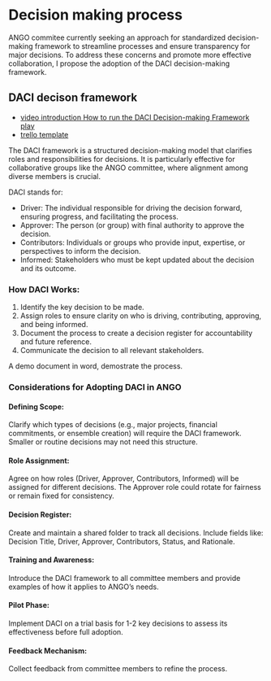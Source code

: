 # Decision making process

ANGO commitee currently seeking an approach for standardized decision-making framework to streamline processes and ensure transparency for major decisions.
To address these concerns and promote more effective collaboration, I propose the adoption of the DACI decision-making framework.

## DACI decison framework

- [video introduction How to run the DACI Decision-making Framework play](https://youtu.be/63GcgUha0Vs)
- [trello template](https://trello.com/b/6FT8JFEr/daci-decision-making)

The DACI framework is a structured decision-making model that clarifies roles and responsibilities for decisions. It is particularly effective for collaborative groups like the ANGO committee, where alignment among diverse members is crucial.

DACI stands for:

- Driver: The individual responsible for driving the decision forward, ensuring progress, and facilitating the process.
- Approver: The person (or group) with final authority to approve the decision.
- Contributors: Individuals or groups who provide input, expertise, or perspectives to inform the decision.
- Informed: Stakeholders who must be kept updated about the decision and its outcome.

### How DACI Works:

1. Identify the key decision to be made.
2. Assign roles to ensure clarity on who is driving, contributing, approving, and being informed.
3. Document the process to create a decision register for accountability and future reference.
4. Communicate the decision to all relevant stakeholders.

A demo document in word, demostrate the process.

### Considerations for Adopting DACI in ANGO

#### Defining Scope:

Clarify which types of decisions (e.g., major projects, financial commitments, or ensemble creation) will require the DACI framework.
Smaller or routine decisions may not need this structure.

#### Role Assignment:

Agree on how roles (Driver, Approver, Contributors, Informed) will be assigned for different decisions.
The Approver role could rotate for fairness or remain fixed for consistency.

#### Decision Register:

Create and maintain a shared folder to track all decisions.
Include fields like: Decision Title, Driver, Approver, Contributors, Status, and Rationale.

#### Training and Awareness:

Introduce the DACI framework to all committee members and provide examples of how it applies to ANGO’s needs.

#### Pilot Phase:

Implement DACI on a trial basis for 1-2 key decisions to assess its effectiveness before full adoption.

#### Feedback Mechanism:

Collect feedback from committee members to refine the process.
